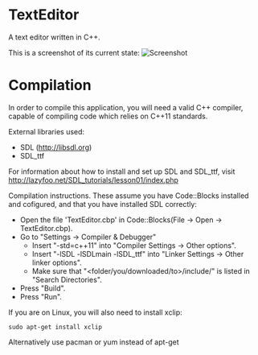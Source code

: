 TextEditor
==========

A text editor written in C++.

This is a screenshot of its current state:
![Screenshot](http://anickyan.koding.com/img/editor.png)

Compilation
===========

In order to compile this application, you will need a valid C++ compiler,
capable of compiling code which relies on C++11 standards.

External libraries used:
* SDL (http://libsdl.org)
* SDL_ttf

For information about how to install and set up SDL 
and SDL_ttf, visit http://lazyfoo.net/SDL_tutorials/lesson01/index.php

Compilation instructions. These assume you have Code::Blocks installed
and cofigured, and that you have installed SDL correctly:

* Open the file 'TextEditor.cbp' in Code::Blocks(File -> Open -> TextEditor.cbp).
* Go to "Settings -> Compiler & Debugger"
	* Insert "-std=c++11" into "Compiler Settings -> Other options".
	* Insert "-lSDL -lSDLmain -lSDL_ttf" into "Linker Settings -> Other linker options".
	* Make sure that "<folder/you/downloaded/to>/include/" is listed in "Search Directories".
* Press "Build".
* Press "Run".

If you are on Linux, you will also need to install xclip:
```
sudo apt-get install xclip
```
Alternatively use pacman or yum instead of apt-get
